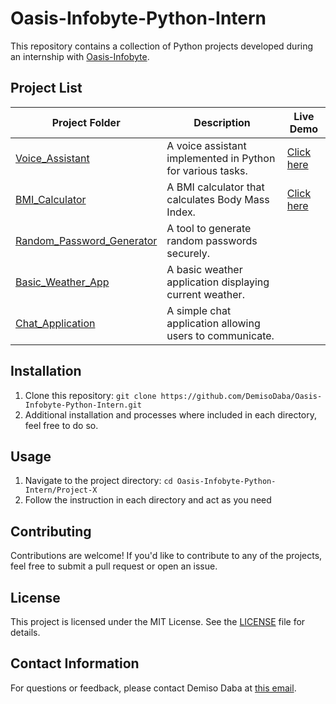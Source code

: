 # Oasis-Infobyte-Python-Intern

This repository contains a collection of Python projects developed during an internship with [Oasis-Infobyte](https://oasisinfobyte.com).

## Project List

| Project Folder              | Description                                                   |Live Demo|
|-----------------------------|---------------------------------------------------------------|---------|
| [Voice_Assistant](./Project-1_Voice_Assistant)  | A voice assistant implemented in Python for various tasks.    | [Click here](https://www.youtube.com/watch?v=dJRvtUx5S9o) |
| [BMI_Calculator](./Project-2_BMI_Calculator)   | A BMI calculator that calculates Body Mass Index.             |[Click here](https://www.youtube.com/watch?v=f1yd8w8-Vmw&t=178s) |
| [Random_Password_Generator](./Project-3_Random_Password_Generator) | A tool to generate random passwords securely.          |
| [Basic_Weather_App](./Project-4_Basic_Weather_App)| A basic weather application displaying current weather.       |
| [Chat_Application](./Project-5_Chat_Application) | A simple chat application allowing users to communicate.     |

## Installation
1. Clone this repository: `git clone https://github.com/DemisoDaba/Oasis-Infobyte-Python-Intern.git`
2. Additional installation and processes where included in each directory, feel free to do so.

## Usage
1. Navigate to the project directory: `cd Oasis-Infobyte-Python-Intern/Project-X`
2. Follow the instruction in each directory and act as you need

## Contributing
Contributions are welcome! If you'd like to contribute to any of the projects, feel free to submit a pull request or open an issue.

## License
This project is licensed under the MIT License. See the [LICENSE](LICENSE) file for details.

## Contact Information
For questions or feedback, please contact Demiso Daba at [this email](demo.nkmt1@gmail.com).
